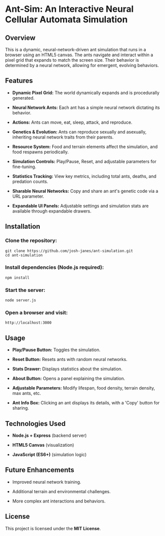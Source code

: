 Ant-Sim: An Interactive Neural Cellular Automata Simulation
==============

Overview
--------

This is a dynamic, neural-network-driven ant simulation that runs in a browser using an HTML5 canvas. The ants navigate and interact within a pixel grid that expands to match the screen size. Their behavior is determined by a neural network, allowing for emergent, evolving behaviors.

Features
--------

-   **Dynamic Pixel Grid:** The world dynamically expands and is procedurally generated.

-   **Neural Network Ants:** Each ant has a simple neural network dictating its behavior.

-   **Actions:** Ants can move, eat, sleep, attack, and reproduce.

-   **Genetics & Evolution:** Ants can reproduce sexually and asexually, inheriting neural network traits from their parents.

-   **Resource System:** Food and terrain elements affect the simulation, and food respawns periodically.

-   **Simulation Controls:** Play/Pause, Reset, and adjustable parameters for fine-tuning.

-   **Statistics Tracking:** View key metrics, including total ants, deaths, and predation counts.

-   **Sharable Neural Networks:** Copy and share an ant's genetic code via a URL parameter.

-   **Expandable UI Panels:** Adjustable settings and simulation stats are available through expandable drawers.

Installation
------------

### Clone the repository:

```
git clone https://github.com/josh-janes/ant-simulation.git
cd ant-simulation
```

### Install dependencies (Node.js required):

```
npm install
```

### Start the server:

```
node server.js
```

### Open a browser and visit:

```
http://localhost:3000
```

Usage
-----

-   **Play/Pause Button:** Toggles the simulation.

-   **Reset Button:** Resets ants with random neural networks.

-   **Stats Drawer:** Displays statistics about the simulation.

-   **About Button:** Opens a panel explaining the simulation.

-   **Adjustable Parameters:** Modify lifespan, food density, terrain density, max ants, etc.

-   **Ant Info Box:** Clicking an ant displays its details, with a 'Copy' button for sharing.

Technologies Used
-----------------

-   **Node.js + Express** (backend server)

-   **HTML5 Canvas** (visualization)

-   **JavaScript (ES6+)** (simulation logic)

Future Enhancements
-------------------

-   Improved neural network training.

-   Additional terrain and environmental challenges.

-   More complex ant interactions and behaviors.

License
-------

This project is licensed under the **MIT License**.
